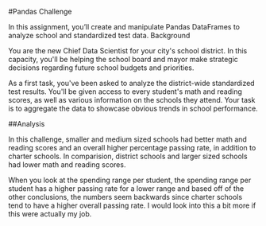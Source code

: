 #Pandas Challenge

In this assignment, you’ll create and manipulate Pandas DataFrames to analyze school and standardized test data.
Background

You are the new Chief Data Scientist for your city's school district. In this capacity, you'll be helping the school board and mayor make strategic decisions regarding future school budgets and priorities.

As a first task, you've been asked to analyze the district-wide standardized test results. You'll be given access to every student's math and reading scores, as well as various information on the schools they attend. Your task is to aggregate the data to showcase obvious trends in school performance.


##Analysis

In this challenge, smaller and medium sized schools had better math and reading scores and an overall higher percentage passing rate, in addition to charter schools. In comparision, district schools and larger sized schools had lower math and reading scores. 

When you look at the spending range per student, the spending range per student has a higher passing rate for a lower range and based off of the other conclusions, the numbers seem backwards since charter schools tend to have a higher overall passing rate. I would look into this a bit more if this were actually my job.